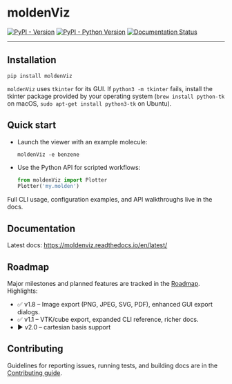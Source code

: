 # moldenViz

[![PyPI - Version](https://img.shields.io/pypi/v/moldenviz.svg)](https://pypi.org/project/moldenviz)
[![PyPI - Python Version](https://img.shields.io/pypi/pyversions/moldenviz.svg)](https://pypi.org/project/moldenviz)
[![Documentation Status](https://readthedocs.org/projects/moldenviz/badge/?version=latest)](https://moldenviz.readthedocs.io/en/latest/?badge=latest)

-----

## Installation

```console
pip install moldenViz
```

``moldenViz`` uses ``tkinter`` for its GUI. If ``python3 -m tkinter`` fails, install the tkinter package provided by your operating system (``brew install python-tk`` on macOS, ``sudo apt-get install python3-tk`` on Ubuntu).

## Quick start

- Launch the viewer with an example molecule:

  ```console
  moldenViz -e benzene
  ```

- Use the Python API for scripted workflows:

  ```python
  from moldenViz import Plotter
  Plotter('my.molden')
  ```

Full CLI usage, configuration examples, and API walkthroughs live in the docs.

## Documentation

Latest docs: https://moldenviz.readthedocs.io/en/latest/

## Roadmap

Major milestones and planned features are tracked in the [Roadmap](https://moldenviz.readthedocs.io/en/latest/roadmap.html). Highlights:

- ✅ v1.8 – Image export (PNG, JPEG, SVG, PDF), enhanced GUI export dialogs.
- ✅ v1.1 – VTK/cube export, expanded CLI reference, richer docs.
- ▶️ v2.0 – cartesian basis support

## Contributing

Guidelines for reporting issues, running tests, and building docs are in the [Contributing guide](https://moldenviz.readthedocs.io/en/latest/contributing.html).
